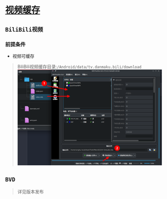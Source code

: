# [视频缓存](../README.md)

## `BiliBili视频`

### 前提条件

- 视频可缓存

> BiliBili视频缓存目录:`/Android/data/tv.danmaku.bili/download`
![](./Screenshot_20230730_221301.png)

## `BVD`
> 详见版本发布
